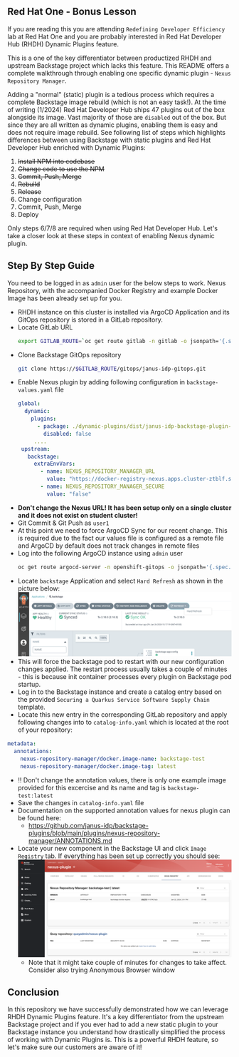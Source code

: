 ## Red Hat One - Bonus Lesson
If you are reading this you are attending `Redefining Developer Efficiency` lab at Red Hat One and you are probably interested in Red Hat Developer Hub (RHDH) Dynamic Plugins feature.

This is a one of the key differentiator between productized RHDH and upstream Backstage project which lacks this feature. This README offers a complete walkthrough through enabling one specific dynamic plugin - `Nexus Repository Manager`.

Adding a "normal" (static) plugin is a tedious process which requires a complete Backstage image rebuild (which is not an easy task!). At the time of writing (1/2024) Red Hat Developer Hub ships 47 plugins out of the box alongside its image. Vast majority of those are `disabled` out of the box. But since they are all written as dynamic plugins, enabling them is easy and does not require image rebuild. See following list of steps which highlights differences between using Backstage with static plugins and Red Hat Developer Hub enriched with Dynamic Plugins:

1. ~~Install NPM into codebase~~
2. ~~Change code to use the NPM~~
3. ~~Commit, Push, Merge~~
4. ~~Rebuild~~
5. ~~Release~~
6. Change configuration
7. Commit, Push, Merge
8. Deploy

Only steps 6/7/8 are required when using Red Hat Developer Hub. Let's take a closer look at these steps in context of enabling Nexus dynamic plugin.

## Step By Step Guide

You need to be logged in as `admin` user for the below steps to work. Nexus Repository, with the accompanied Docker Registry and example Docker Image  has been already set up for you.

- RHDH instance on this cluster is installed via ArgoCD Application and its GitOps repository is stored in a GitLab repository.
- Locate GitLab URL 
    ```bash
   export GITLAB_ROUTE=`oc get route gitlab -n gitlab -o jsonpath='{.spec.host}{"\n"}'
   ```
- Clone Backstage GitOps repository
  ```bash
  git clone https://$GITLAB_ROUTE/gitops/janus-idp-gitops.git    
  ```
- Enable Nexus plugin by adding following configuration in `backstage-values.yaml` file
   ```yaml
   global:
     dynamic:
       plugins:
         - package: ./dynamic-plugins/dist/janus-idp-backstage-plugin-nexus-repository-manager
           disabled: false   
        ....   
    upstream:
      backstage:
        extraEnvVars:
          - name: NEXUS_REPOSITORY_MANAGER_URL
            value: "https://docker-registry-nexus.apps.cluster-ztblf.sandbox3018.opentlc.com"
          - name: NEXUS_REPOSITORY_MANAGER_SECURE
            value: "false"         
   ```  
- **Don't change the Nexus URL! It has been setup only on a single cluster and it does not exist on student cluster!** 
- Git Commit & Git Push as `user1`
- At this point we need to force ArgoCD Sync for our recent change. This is required due to the fact our values file is configured as a remote file and ArgoCD by default does not track changes in remote files
- Log into the following ArgoCD instance using `admin` user
  ```bash
  oc get route argocd-server -n openshift-gitops -o jsonpath='{.spec.host}{"\n"}' 
  ```
 - Locate `backstage` Application and select `Hard Refresh` as shown in the picture below:
      ![Hard Refresh](images/hard-refresh.png "Hard Refresh")
- This will force the backstage pod to restart with our new configuration changes applied. The restart process usually takes a couple of minutes - this is because init container processes every plugin on Backstage pod startup.
- Log in to the Backstage instance and create a catalog entry based on the provided `Securing a Quarkus Service Software Supply Chain` template.
- Locate this new entry in the corresponding GitLab repository and apply following changes into to `catalog-info.yaml` which is located at the root of your repository:
```yaml
metadata:
  annotations:
    nexus-repository-manager/docker.image-name: backstage-test
    nexus-repository-manager/docker.image-tag: latest
```
 - !! Don't change the annotation values, there is only one example image provided for this excercise and its name and tag is `backstage-test:latest`   
 - Save the changes in `catalog-info.yaml` file
 - Documentation on the supported annotation values for nexus plugin can be found here:
   - https://github.com/janus-idp/backstage-plugins/blob/main/plugins/nexus-repository-manager/ANNOTATIONS.md
- Locate your new component in the Backstage UI and click `Image Registry` tab. If everything has been set up correctly you should see:
  ![Docker Registry Nexus In Backstage](images/nexus-plugin-success.png "Success Nexus")
  - Note that it might take couple of minutes for changes to take affect. Consider also trying Anonymous Browser window

## Conclusion
In this repository we have successfully demonstrated how we can leverage RHDH Dynamic Plugins feature. It's a key differentiator from the upstream Backstage project and if you ever had to add a new static plugin to your Backstage instance you understand how drastically simplified the process of working with Dynamic Plugins is. This is a powerful RHDH feature, so let's make sure our customers are aware of it!



